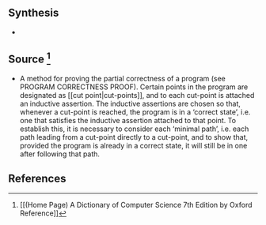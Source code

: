 ## Synthesis
- 
## Source [^1]
- A method for proving the partial correctness of a program (see PROGRAM CORRECTNESS PROOF). Certain points in the program are designated as [[cut point|cut-points]], and to each cut-point is attached an inductive assertion. The inductive assertions are chosen so that, whenever a cut-point is reached, the program is in a ‘correct state’, i.e. one that satisfies the inductive assertion attached to that point. To establish this, it is necessary to consider each ‘minimal path’, i.e. each path leading from a cut-point directly to a cut-point, and to show that, provided the program is already in a correct state, it will still be in one after following that path.
## References

[^1]: [[(Home Page) A Dictionary of Computer Science 7th Edition by Oxford Reference]]
